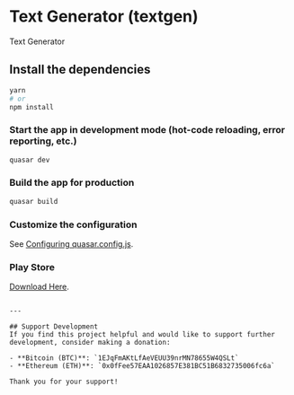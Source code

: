 # Text Generator (textgen)

Text Generator

## Install the dependencies
```bash
yarn
# or
npm install
```

### Start the app in development mode (hot-code reloading, error reporting, etc.)
```bash
quasar dev
```


### Build the app for production
```bash
quasar build
```

### Customize the configuration
See [Configuring quasar.config.js](https://v2.quasar.dev/quasar-cli-vite/quasar-config-js).


### Play Store
[Download Here](https://play.google.com/store/apps/details?id=xyz.rrndev.textgenerator.app).
```

---

## Support Development
If you find this project helpful and would like to support further development, consider making a donation:

- **Bitcoin (BTC)**: `1EJqFmAKtLfAeVEUU39nrMN78655W4QSLt`
- **Ethereum (ETH)**: `0x0fFee57EAA1026857E381BC51B6832735006fc6a`

Thank you for your support!
